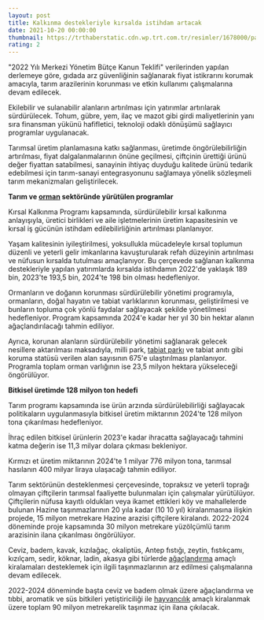 ```yaml
--- 
layout: post
title: Kalkınma destekleriyle kırsalda istihdam artacak
date: 2021-10-20 00:00:00
thumbnail: https://trthaberstatic.cdn.wp.trt.com.tr/resimler/1678000/para-a-1678423.jpg
rating: 2
---
```

<p>
	"2022 Yılı Merkezi Yönetim Bütçe Kanun Teklifi" verilerinden yapılan derlemeye göre, gıdada arz güvenliğinin sağlanarak fiyat istikrarını korumak amacıyla, tarım arazilerinin korunması ve etkin kullanımı çalışmalarına devam edilecek.</p>
<p>
	Ekilebilir ve sulanabilir alanların artırılması için yatırımlar artırılarak sürdürülecek. Tohum, gübre, yem, ilaç ve mazot gibi girdi maliyetlerinin yanı sıra finansman yükünü hafifletici, teknoloji odaklı dönüşümü sağlayıcı programlar uygulanacak.</p>
<p>
	Tarımsal üretim planlamasına katkı sağlanması, üretimde öngörülebilirliğin artırılması, fiyat dalgalanmalarının önüne geçilmesi, çiftçinin ürettiği ürünü değer fiyattan satabilmesi, sanayinin ihtiyaç duyduğu kalitede ürünü tedarik edebilmesi için tarım-sanayi entegrasyonunu sağlamaya yönelik sözleşmeli tarım mekanizmaları geliştirilecek.</p>
<p>
	<strong>Tarım ve <a href="https://www.trthaber.com/etiket/orman/" target="_blank">orman</a> sektöründe yürütülen programlar</strong></p>
<p>
	Kırsal Kalkınma Programı kapsamında, sürdürülebilir kırsal kalkınma anlayışıyla, üretici birlikleri ve aile işletmelerinin üretim kapasitesinin ve kırsal iş gücünün istihdam edilebilirliğinin artırılması planlanıyor.</p>
<p>
	Yaşam kalitesinin iyileştirilmesi, yoksullukla mücadeleyle kırsal toplumun düzenli ve yeterli gelir imkanlarına kavuşturularak refah düzeyinin artırılması ve nüfusun kırsalda tutulması amaçlanıyor. Bu çerçevede sağlanan kalkınma destekleriyle yapılan yatırımlarda kırsalda istihdamın 2022'de yaklaşık 189 bin, 2023'te 193,5 bin, 2024'te 198 bin olması hedefleniyor.</p>
<p>
	Ormanların ve doğanın korunması sürdürülebilir yönetimi programıyla, ormanların, doğal hayatın ve tabiat varlıklarının korunması, geliştirilmesi ve bunların topluma çok yönlü faydalar sağlayacak şekilde yönetilmesi hedefleniyor. Program kapsamında 2024'e kadar her yıl 30 bin hektar alanın ağaçlandırılacağı tahmin ediliyor.</p>
<p>
	Ayrıca, korunan alanların sürdürülebilir yönetimi sağlanarak gelecek nesillere aktarılması maksadıyla, milli park, <a href="https://www.trthaber.com/etiket/tabiat-parki/" target="_blank">tabiat parkı</a> ve tabiat anıtı gibi koruma statüsü verilen alan sayısının 675'e ulaştırılması planlanıyor. Programla toplam orman varlığının ise 23,5 milyon hektara yükseleceği öngörülüyor.</p>
<p>
	<strong>Bitkisel üretimde 128 milyon ton hedefi</strong></p>
<p>
	Tarım programı kapsamında ise ürün arzında sürdürülebilirliği sağlayacak politikaların uygulanmasıyla bitkisel üretim miktarının 2024'te 128 milyon tona çıkarılması hedefleniyor.</p>
<p>
	İhraç edilen bitkisel ürünlerin 2023'e kadar ihracatta sağlayacağı tahmini katma değerin ise 11,3 milyar dolara çıkması bekleniyor.</p>
<p>
	Kırmızı et üretim miktarının 2024'te 1 milyar 776 milyon tona, tarımsal hasılanın 400 milyar liraya ulaşacağı tahmin ediliyor.</p>
<p>
	Tarım sektörünün desteklenmesi çerçevesinde, topraksız ve yeterli toprağı olmayan çiftçilerin tarımsal faaliyette bulunmaları için çalışmalar yürütülüyor. Çiftçilerin nüfusa kayıtlı oldukları veya ikamet ettikleri köy ve mahallelerde bulunan Hazine taşınmazlarının 20 yıla kadar (10 10 yıl) kiralanmasına ilişkin projede, 15 milyon metrekare Hazine arazisi çiftçilere kiralandı. 2022-2024 döneminde proje kapsamında 30 milyon metrekare yüzölçümlü tarım arazisinin ilana çıkarılması öngörülüyor.</p>
<p>
	Ceviz, badem, kavak, kızılağaç, okaliptüs, Antep fıstığı, zeytin, fıstıkçamı, kızılçam, sedir, köknar, ladin, akasya gibi türlerde <a href="https://www.trthaber.com/etiket/agaclandirma/" target="_blank">ağaçlandırma</a> amaçlı kiralamaları desteklemek için ilgili taşınmazlarının arz edilmesi çalışmalarına devam edilecek.</p>
<p>
	2022-2024 döneminde başta ceviz ve badem olmak üzere ağaçlandırma ve tıbbi, aromatik ve süs bitkileri yetiştiriciliği ile <a href="https://www.trthaber.com/etiket/hayvancilik/" target="_blank">hayvancılık</a> amaçlı kiralanmak üzere toplam 90 milyon metrekarelik taşınmaz için ilana çıkılacak.</p>
